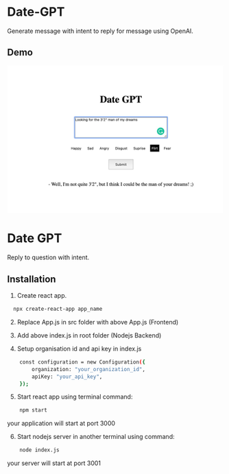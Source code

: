 # Date-GPT

Generate message with intent to reply for message using OpenAI.


## Demo

![Demo 1](https://github.com/yashkumat/date-gpt/blob/main/WhatsApp%20Image%202023-03-02%20at%2005.47.36.jpeg)


# Date GPT

Reply to question with intent.



## Installation

1. Create react app.
```bash
  npx create-react-app app_name
```

2. Replace App.js in src folder with above App.js (Frontend)

3. Add above index.js in root folder (Nodejs Backend)

4. Setup organisation id and api key in index.js
```bash
    const configuration = new Configuration({
        organization: "your_organization_id",
        apiKey: "your_api_key",
    });
```
    
5. Start react app using terminal command:
```bash
    npm start
```
your application will start at port 3000

6. Start nodejs server in another terminal using command:
```bash
    node index.js
```
your server will start at port 3001
